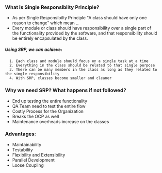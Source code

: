 ### What is Single Responsibilty Principle?
- As per Single Responsibilty Principle "A class should have only one reason to change" which mean ...
- Every module or class should have responsibility over a single part of the functionality provided by the software, and that responsibility should be entirely encapsulated by the class.

##### Using SRP, we can achieve:
      1. Each class and module should focus on a single task at a time
      2. Everything in the class should be related to that single purpose
      3. There can be many members in the class as long as they related to the single responsibility
      4. With SRP, classes become smaller and cleaner

### Why we need SRP? What happens if not followed?
- End up testing the entire functionality
- QA Team need to test the entire flow
- Costly Process for the Organization
- Breaks the OCP as well
- Maintenance overheads increase on the classes

### Advantages:
- Maintainability
- Testability
- Flexibility and Extensibility
- Parallel Development
- Loose Coupling
